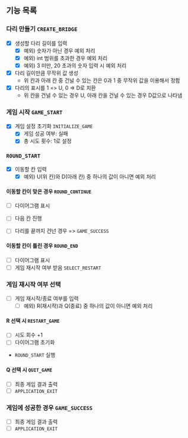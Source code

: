 ## 기능 목록

### 다리 만들기 `CREATE_BRIDGE`

- [x] 생성할 다리 길이를 입력
    - [x] 예외) 숫자가 아닌 경우 예외 처리
    - [x] 예외) int 범위를 초과한 경우 예외 처리
    - [x] 예외) 3 미만, 20 초과의 숫자 입력 시 예외 처리
- [x] 다리 길이만큼 무작위 값 생성
    - 위 칸과 아래 칸 중 건널 수 있는 칸은 0과 1 중 무작위 값을 이용해서 정함
- [x] 다리의 표시를 1 => U, 0 => D로 치환
    - 위 칸을 건널 수 있는 경우 U, 아래 칸을 건널 수 있는 경우 D값으로 나타냄

### 게임 시작 `GAME_START`

- [x] 게임 설정 초기화 `INITIALIZE_GAME`
    - [x] 게임 성공 여부: 실패
    - [x] 총 시도 횟수: 1로 설정

### `ROUND_START`

- [x] 이동할 칸 입력
    - [x] 예외) U(위 칸)와 D(아래 칸) 중 하나의 값이 아니면 예외 처리

#### 이동할 칸이 맞은 경우 `ROUND_CONTINUE`

- [ ] 다이어그램 표시
- [ ] 다음 칸 진행

- [ ] 다리를 끝까지 건넌 경우 => `GAME_SUCCESS`

#### 이동할 칸이 틀린 경우 `ROUND_END`

- [ ] 다이어그램 표시
- [ ] 게임 재시작 여부 받음 `SELECT_RESTART`

### 게임 재시작 여부 선택

- [ ] 게임 재시작/종료 여부를 입력
    - [ ] 예외) R(재시작)과 Q(종료) 중 하나의 값이 아니면 예외 처리

#### R 선택 시 `RESTART_GAME`

- [ ] 시도 회수 +1
- [ ] 다이어그램 초기화
- `ROUND_START` 실행

#### Q 선택 시 `QUIT_GAME`

- [ ] 최종 게임 결과 출력
- [ ] `APPLICATION_EXIT`

### 게임에 성공한 경우 `GAME_SUCCESS`

- [ ] 최종 게임 결과 출력
- [ ] `APPLICATION_EXIT`